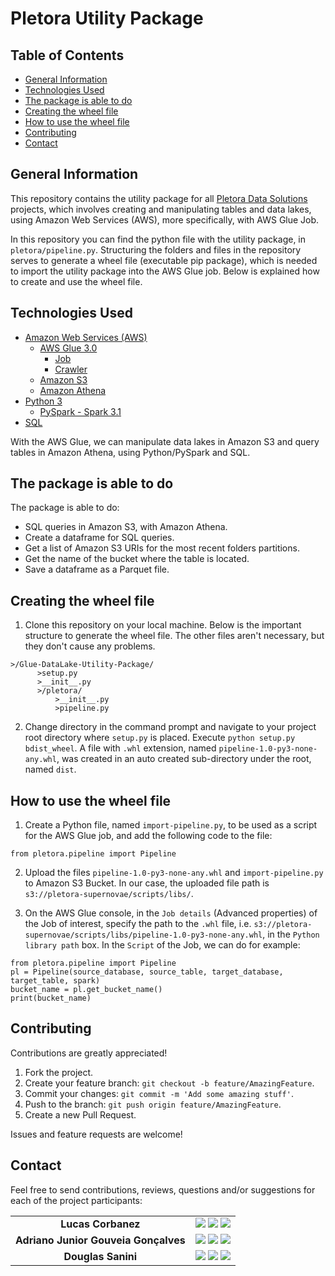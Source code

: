 # Pletora Utility Package

## Table of Contents

* [General Information](#general-information)
* [Technologies Used](#technologies-used)
* [The package is able to do](#the-package-is-able-to-do)
* [Creating the wheel file](#creating-the-wheel-file)
* [How to use the wheel file](#how-to-use-the-wheel-file)
* [Contributing](#contributing)
* [Contact](#contact)

## General Information

This repository contains the utility package for all [Pletora Data Solutions](https://github.com/Pletora-Data-Solutions) projects, which involves creating and manipulating tables and data lakes, using Amazon Web Services (AWS), more specifically, with AWS Glue Job. 

In this repository you can find the python file with the utility package, in `pletora/pipeline.py`. Structuring the folders and files in the repository serves to generate a wheel file (executable pip package), which is needed to import the utility package into the AWS Glue job. Below is explained how to create and use the wheel file.

## Technologies Used

* [Amazon Web Services (AWS)](https://aws.amazon.com/)
  * [AWS Glue 3.0](https://aws.amazon.com/glue/?nc1=h_ls)
    * [Job](https://docs.aws.amazon.com/glue/latest/dg/add-job.html)
    * [Crawler](https://docs.aws.amazon.com/glue/latest/dg/add-crawler.html)
  * [Amazon S3](https://aws.amazon.com/pt/s3/)
  * [Amazon Athena](https://aws.amazon.com/athena/?nc1=h_ls)
* [Python 3](https://www.python.org/)
    * [PySpark - Spark 3.1](https://spark.apache.org/docs/latest/api/python/)
* [SQL](https://pt.wikipedia.org/wiki/SQL)

With the AWS Glue, we can manipulate data lakes in Amazon S3 and query tables in Amazon Athena, using Python/PySpark and SQL.


## The package is able to do

The package is able to do:

* SQL queries in Amazon S3, with Amazon Athena.
* Create a dataframe for SQL queries.
* Get a list of Amazon S3 URIs for the most recent folders partitions.
* Get the name of the bucket where the table is located.
* Save a dataframe as a Parquet file.

## Creating the wheel file

1. Clone this repository on your local machine. Below is the important structure to generate the wheel file. The other files aren't necessary, but they don't cause any problems.
~~~
>/Glue-DataLake-Utility-Package/
      >setup.py 
      >__init__.py  
      >/pletora/ 
          >__init__.py 
          >pipeline.py
~~~


2. Change directory in the command prompt and navigate to your project root directory where `setup.py` is placed. Execute `python setup.py bdist_wheel`. A file with `.whl` extension, named `pipeline-1.0-py3-none-any.whl`, was created in an auto created sub-directory under the root, named `dist`.

## How to use the wheel file

1. Create a Python file, named `import-pipeline.py`, to be used as a script for the AWS Glue job, and add the following code to the file:
~~~
from pletora.pipeline import Pipeline
~~~

2. Upload the files `pipeline-1.0-py3-none-any.whl` and `import-pipeline.py` to Amazon S3 Bucket. In our case, the uploaded file path is `s3://pletora-supernovae/scripts/libs/`.

3. On the AWS Glue console, in the `Job details` (Advanced properties) of the Job of interest, specify the path to the `.whl` file, i.e. `s3://pletora-supernovae/scripts/libs/pipeline-1.0-py3-none-any.whl`, in the `Python library path` box. In the `Script` of the Job, we can do for example:
~~~
from pletora.pipeline import Pipeline
pl = Pipeline(source_database, source_table, target_database, target_table, spark)
bucket_name = pl.get_bucket_name()
print(bucket_name)
~~~

## Contributing 

Contributions are greatly appreciated!

1. Fork the project.
2. Create your feature branch: `git checkout -b feature/AmazingFeature`.
3. Commit your changes: `git commit -m 'Add some amazing stuff'`.
4. Push to the branch: `git push origin feature/AmazingFeature`.
5. Create a new Pull Request.

Issues and feature requests are welcome!

## Contact

Feel free to send contributions, reviews, questions and/or suggestions for each of the project participants:

<div  align="center"> 
<table>
  <tr>
    <td align="center"> <b> Lucas Corbanez </b> </td>
    <td>
      <a href="https://github.com/Corbanez97" target="_blank"><img src="https://img.shields.io/badge/GitHub-100000?style=for-the-badge&logo=github&logoColor=white" target="_blank"></a> 
      <a href="https://www.linkedin.com/in/lucas-corbanez/" target="_blank"><img src="https://img.shields.io/badge/-LinkedIn-%230077B5?style=for-the-badge&logo=linkedin&logoColor=white" target="_blank"></a> 
      <a href = "mailto:lucascorbanez@gmail.com"><img src="https://img.shields.io/badge/Gmail-D14836?style=for-the-badge&logo=gmail&logoColor=white" target="_blank"></a>
      </td>
  </tr>
  <tr>
    <td align="center"> <b> Adriano Junior Gouveia Gonçalves </b> </td>
    <td>
      <a href="https://github.com/DrAdriano" target="_blank"><img src="https://img.shields.io/badge/GitHub-100000?style=for-the-badge&logo=github&logoColor=white" target="_blank"></a> 
      <a href="https://www.linkedin.com/in/sradriano/" target="_blank"><img src="https://img.shields.io/badge/-LinkedIn-%230077B5?style=for-the-badge&logo=linkedin&logoColor=white" target="_blank"></a> 
      <a href = "mailto:sradriano@uel.br"><img src="https://img.shields.io/badge/Gmail-D14836?style=for-the-badge&logo=gmail&logoColor=white" target="_blank"></a>
    </td>
  </tr>
  <tr>
    <td align="center"> <b> Douglas Sanini </b> </td>
    <td>
      <a href="https://github.com/douglas-sanini" target="_blank"><img src="https://img.shields.io/badge/GitHub-100000?style=for-the-badge&logo=github&logoColor=white" target="_blank"></a> 
      <a href="https://www.linkedin.com/in/douglas-sanini/" target="_blank"><img src="https://img.shields.io/badge/-LinkedIn-%230077B5?style=for-the-badge&logo=linkedin&logoColor=white" target="_blank"></a> 
      <a href = "mailto:sanini.douglas@gmail.com"><img src="https://img.shields.io/badge/Gmail-D14836?style=for-the-badge&logo=gmail&logoColor=white" target="_blank"></a>
    </td>
  </tr>
</table>
</div>
